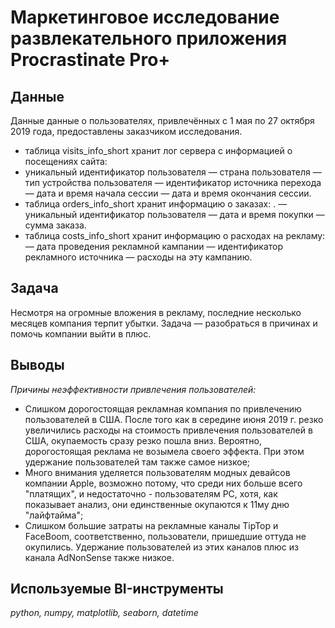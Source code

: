 # Маркетинговое исследование развлекательного приложения Procrastinate Pro+

## Данные

Данные данные о пользователях, привлечённых с 1 мая по 27 октября 2019 года, предоставлены заказчиком исследования.
- таблица visits_info_short хранит лог сервера с информацией о посещениях сайта:
 - уникальный идентификатор пользователя
 — страна пользователя
 — тип устройства пользователя
 — идентификатор источника перехода
 — дата и время начала сессии
 — дата и время окончания сессии.
- таблица orders_info_short хранит информацию о заказах: .
 — уникальный идентификатор пользователя
 — дата и время покупки
 — сумма заказа.
- таблица costs_info_short хранит информацию о расходах на рекламу:
 — дата проведения рекламной кампании
 — идентификатор рекламного источника
 — расходы на эту кампанию.

## Задача

Несмотря на огромные вложения в рекламу, последние несколько месяцев компания терпит убытки. Задача — разобраться в причинах и помочь компании выйти в плюс.

## Выводы

*Причины неэффективности привлечения пользователей:*

- Слишком дорогостоящая рекламная компания по привлечению пользователей в США. После того как в середине июня 2019 г. резко увеличились расходы на стоимость привлечения пользователей в США, окупаемость сразу резко пошла вниз. Вероятно, дорогостоящая реклама не возымела своего эффекта. При этом удержание пользователей там также самое низкое;
- Много внимания уделяется пользователям модных девайсов компании Apple, возможно потому, что среди них больше всего "платящих", и недостаточно - пользователям PC, хотя, как показывает анализ, они единственные окупаются к 11му дню "лайфтайма";
- Слишком большие затраты на рекламные каналы TipTop и FaceBoom, соответственно, пользователи, пришедшие оттуда не окупились. Удержание пользователей из этих каналов плюс из канала AdNonSense также низкое.

## Используемые BI-инструменты
*python, numpy, matplotlib, seaborn, datetime*
